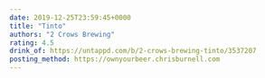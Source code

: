 ```yaml
---
date: 2019-12-25T23:59:45+0000
title: "Tinto"
authors: "2 Crows Brewing"
rating: 4.5
drink_of: https://untappd.com/b/2-crows-brewing-tinto/3537207
posting_method: https://ownyourbeer.chrisburnell.com
---
```

